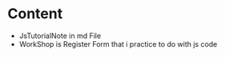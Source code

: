 # Content
* JsTutorialNote in md File
* WorkShop is Register Form that i practice to do with js code
